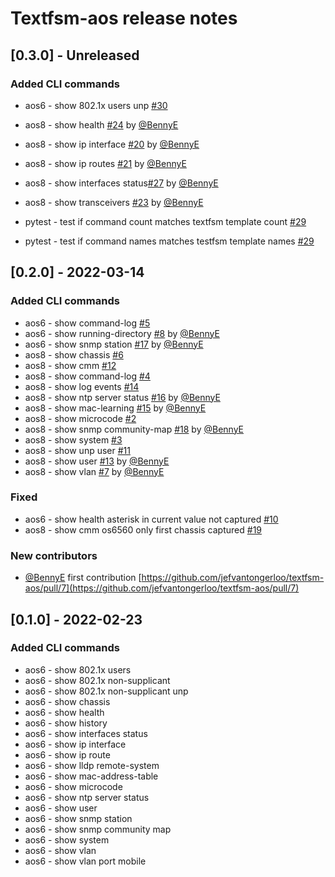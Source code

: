 # Textfsm-aos release notes

## [0.3.0] - Unreleased

### Added CLI commands

- aos6 - show 802.1x users unp [#30](https://github.com/jefvantongerloo/textfsm-aos/pull/28)
- aos8 - show health [#24](https://github.com/jefvantongerloo/textfsm-aos/pull/24) by [@BennyE](https://github.com/BennyE)
- aos8 - show ip interface [#20](https://github.com/jefvantongerloo/textfsm-aos/pull/20) by [@BennyE](https://github.com/BennyE)
- aos8 - show ip routes [#21](https://github.com/jefvantongerloo/textfsm-aos/pull/21) by [@BennyE](https://github.com/BennyE)
- aos8 - show interfaces status[#27](https://github.com/jefvantongerloo/textfsm-aos/pull/27) by [@BennyE](https://github.com/BennyE)
- aos8 - show transceivers [#23](https://github.com/jefvantongerloo/textfsm-aos/pull/23) by [@BennyE](https://github.com/BennyE)

- pytest - test if command count matches textfsm template count [#29](https://github.com/jefvantongerloo/textfsm-aos/pull/29)
- pytest - test if command names matches testfsm template names [#29](https://github.com/jefvantongerloo/textfsm-aos/pull/29)

## [0.2.0] - 2022-03-14

### Added CLI commands

- aos6 - show command-log [#5](https://github.com/jefvantongerloo/textfsm-aos/pull/5)
- aos6 - show running-directory [#8](https://github.com/jefvantongerloo/textfsm-aos/pull/8) by [@BennyE](https://github.com/BennyE)
- aos6 - show snmp station [#17](https://github.com/jefvantongerloo/textfsm-aos/pull/17) by [@BennyE](https://github.com/BennyE)
- aos8 - show chassis [#6](https://github.com/jefvantongerloo/textfsm-aos/pull/6)
- aos8 - show cmm [#12](https://github.com/jefvantongerloo/textfsm-aos/pull/12)
- aos8 - show command-log [#4](https://github.com/jefvantongerloo/textfsm-aos/pull/4)
- aos8 - show log events [#14](https://github.com/jefvantongerloo/textfsm-aos/pull/14)
- aos8 - show ntp server status [#16](https://github.com/jefvantongerloo/textfsm-aos/pull/16) by [@BennyE](https://github.com/BennyE)
- aos8 - show mac-learning [#15](https://github.com/jefvantongerloo/textfsm-aos/pull/15) by [@BennyE](https://github.com/BennyE)
- aos8 - show microcode [#2](https://github.com/jefvantongerloo/textfsm-aos/pull/2)
- aos8 - show snmp community-map [#18](https://github.com/jefvantongerloo/textfsm-aos/pull/18) by [@BennyE](https://github.com/BennyE)
- aos8 - show system [#3](https://github.com/jefvantongerloo/textfsm-aos/pull/3)
- aos8 - show unp user [#11](https://github.com/jefvantongerloo/textfsm-aos/pull/11)
- aos8 - show user [#13](https://github.com/jefvantongerloo/textfsm-aos/pull/13) by [@BennyE](https://github.com/BennyE)
- aos8 - show vlan [#7](https://github.com/jefvantongerloo/textfsm-aos/pull/7) by [@BennyE](https://github.com/BennyE)

### Fixed

- aos6 - show health asterisk in current value not captured [#10](https://github.com/jefvantongerloo/textfsm-aos/pull/10)
- aos8 - show cmm os6560 only first chassis captured [#19](https://github.com/jefvantongerloo/textfsm-aos/pull/19)

### New contributors

- [@BennyE](https://github.com/BennyE) first contribution [https://github.com/jefvantongerloo/textfsm-aos/pull/7](https://github.com/jefvantongerloo/textfsm-aos/pull/7)

## [0.1.0] - 2022-02-23

### Added CLI commands

- aos6 - show 802.1x users
- aos6 - show 802.1x non-supplicant
- aos6 - show 802.1x non-supplicant unp
- aos6 - show chassis
- aos6 - show health
- aos6 - show history
- aos6 - show interfaces status
- aos6 - show ip interface
- aos6 - show ip route
- aos6 - show lldp remote-system
- aos6 - show mac-address-table
- aos6 - show microcode
- aos6 - show ntp server status
- aos6 - show user
- aos6 - show snmp station
- aos6 - show snmp community map
- aos6 - show system
- aos6 - show vlan
- aos6 - show vlan port mobile
